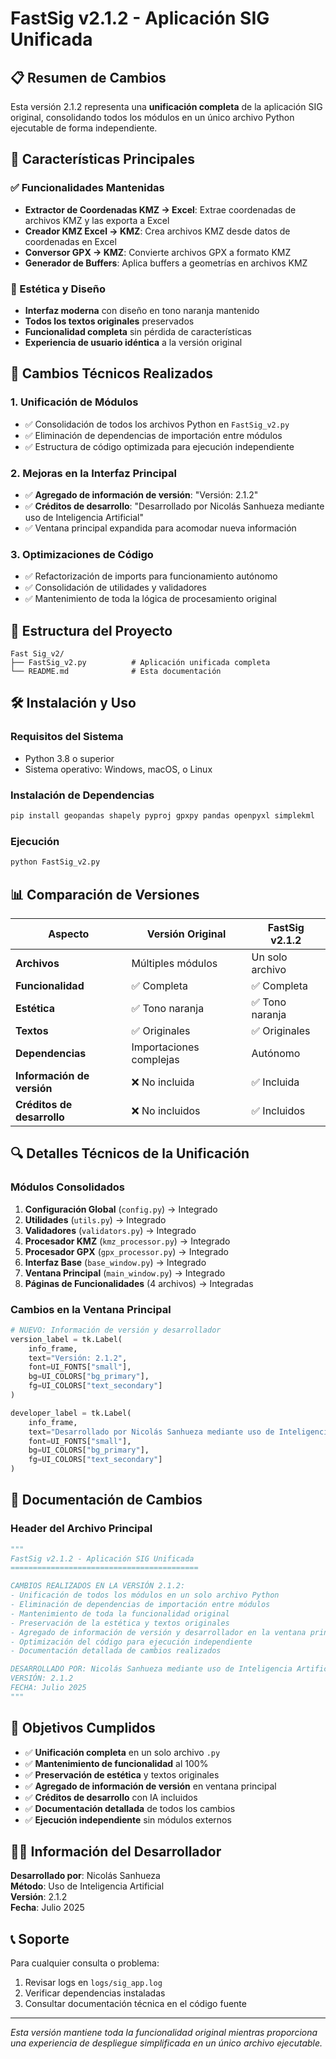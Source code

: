 # FastSig v2.1.2 - Aplicación SIG Unificada

## 📋 Resumen de Cambios

Esta versión 2.1.2 representa una **unificación completa** de la aplicación SIG original, consolidando todos los módulos en un único archivo Python ejecutable de forma independiente.

## 🚀 Características Principales

### ✅ Funcionalidades Mantenidas
- **Extractor de Coordenadas KMZ → Excel**: Extrae coordenadas de archivos KMZ y las exporta a Excel
- **Creador KMZ Excel → KMZ**: Crea archivos KMZ desde datos de coordenadas en Excel  
- **Conversor GPX → KMZ**: Convierte archivos GPX a formato KMZ
- **Generador de Buffers**: Aplica buffers a geometrías en archivos KMZ

### 🎨 Estética y Diseño
- **Interfaz moderna** con diseño en tono naranja mantenido
- **Todos los textos originales** preservados
- **Funcionalidad completa** sin pérdida de características
- **Experiencia de usuario idéntica** a la versión original

## 🔧 Cambios Técnicos Realizados

### 1. **Unificación de Módulos**
- ✅ Consolidación de todos los archivos Python en `FastSig_v2.py`
- ✅ Eliminación de dependencias de importación entre módulos
- ✅ Estructura de código optimizada para ejecución independiente

### 2. **Mejoras en la Interfaz Principal**
- ✅ **Agregado de información de versión**: "Versión: 2.1.2"
- ✅ **Créditos de desarrollo**: "Desarrollado por Nicolás Sanhueza mediante uso de Inteligencia Artificial"
- ✅ Ventana principal expandida para acomodar nueva información

### 3. **Optimizaciones de Código**
- ✅ Refactorización de imports para funcionamiento autónomo
- ✅ Consolidación de utilidades y validadores
- ✅ Mantenimiento de toda la lógica de procesamiento original

## 📁 Estructura del Proyecto

```
Fast Sig_v2/
├── FastSig_v2.py          # Aplicación unificada completa
└── README.md              # Esta documentación
```

## 🛠️ Instalación y Uso

### Requisitos del Sistema
- Python 3.8 o superior
- Sistema operativo: Windows, macOS, o Linux

### Instalación de Dependencias
```bash
pip install geopandas shapely pyproj gpxpy pandas openpyxl simplekml
```

### Ejecución
```bash
python FastSig_v2.py
```

## 📊 Comparación de Versiones

| Aspecto | Versión Original | FastSig v2.1.2 |
|---------|------------------|-----------------|
| **Archivos** | Múltiples módulos | Un solo archivo |
| **Funcionalidad** | ✅ Completa | ✅ Completa |
| **Estética** | ✅ Tono naranja | ✅ Tono naranja |
| **Textos** | ✅ Originales | ✅ Originales |
| **Dependencias** | Importaciones complejas | Autónomo |
| **Información de versión** | ❌ No incluida | ✅ Incluida |
| **Créditos de desarrollo** | ❌ No incluidos | ✅ Incluidos |

## 🔍 Detalles Técnicos de la Unificación

### Módulos Consolidados
1. **Configuración Global** (`config.py`) → Integrado
2. **Utilidades** (`utils.py`) → Integrado  
3. **Validadores** (`validators.py`) → Integrado
4. **Procesador KMZ** (`kmz_processor.py`) → Integrado
5. **Procesador GPX** (`gpx_processor.py`) → Integrado
6. **Interfaz Base** (`base_window.py`) → Integrado
7. **Ventana Principal** (`main_window.py`) → Integrado
8. **Páginas de Funcionalidades** (4 archivos) → Integradas

### Cambios en la Ventana Principal
```python
# NUEVO: Información de versión y desarrollador
version_label = tk.Label(
    info_frame,
    text="Versión: 2.1.2",
    font=UI_FONTS["small"],
    bg=UI_COLORS["bg_primary"],
    fg=UI_COLORS["text_secondary"]
)

developer_label = tk.Label(
    info_frame,
    text="Desarrollado por Nicolás Sanhueza mediante uso de Inteligencia Artificial",
    font=UI_FONTS["small"],
    bg=UI_COLORS["bg_primary"],
    fg=UI_COLORS["text_secondary"]
)
```

## 📝 Documentación de Cambios

### Header del Archivo Principal
```python
"""
FastSig v2.1.2 - Aplicación SIG Unificada
==========================================

CAMBIOS REALIZADOS EN LA VERSIÓN 2.1.2:
- Unificación de todos los módulos en un solo archivo Python
- Eliminación de dependencias de importación entre módulos
- Mantenimiento de toda la funcionalidad original
- Preservación de la estética y textos originales
- Agregado de información de versión y desarrollador en la ventana principal
- Optimización del código para ejecución independiente
- Documentación detallada de cambios realizados

DESARROLLADO POR: Nicolás Sanhueza mediante uso de Inteligencia Artificial
VERSIÓN: 2.1.2
FECHA: Julio 2025
"""
```

## 🎯 Objetivos Cumplidos

- ✅ **Unificación completa** en un solo archivo `.py`
- ✅ **Mantenimiento de funcionalidad** al 100%
- ✅ **Preservación de estética** y textos originales
- ✅ **Agregado de información de versión** en ventana principal
- ✅ **Créditos de desarrollo** con IA incluidos
- ✅ **Documentación detallada** de todos los cambios
- ✅ **Ejecución independiente** sin módulos externos

## 👨‍💻 Información del Desarrollador

**Desarrollado por**: Nicolás Sanhueza  
**Método**: Uso de Inteligencia Artificial  
**Versión**: 2.1.2  
**Fecha**: Julio 2025  

## 📞 Soporte

Para cualquier consulta o problema:
1. Revisar logs en `logs/sig_app.log`
2. Verificar dependencias instaladas
3. Consultar documentación técnica en el código fuente

---

*Esta versión mantiene toda la funcionalidad original mientras proporciona una experiencia de despliegue simplificada en un único archivo ejecutable.*
